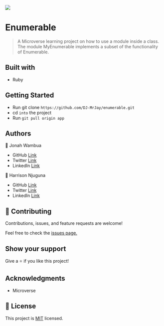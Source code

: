 ![](https://img.shields.io/badge/Microverse-blueviolet)

# Enumerable

> A Microverse learning project on how to use a module inside a class. The module MyEnumerable implements a subset of the functionality of Enumerable.

## Built with

- Ruby

## Getting Started

- Run git clone `https://github.com/DJ-MrJay/enumerable.git`
- cd `into` the project
- Run `git pull origin app`

## Authors

👤 Jonah Wambua

- GitHub [Link](https://github.com/DJ-MrJay)
- Twitter [Link](https://twitter.com/jonah_wambua)
- LinkedIn [Link](https://www.linkedin.com/in/jonah-wambua/)

👤 Harrison Njuguna

- GitHub [Link](https://github.com/Harrynoqs)
- Twitter [Link](https://twitter.com/noqsnoq1)
- LinkedIn [Link](https://www.linkedin.com/in/harrison-njuguna-59536314/)

## 🤝 Contributing

Contributions, issues, and feature requests are welcome!

Feel free to check the [issues page.](https://github.com/DJ-MrJay/enumerable/issues)

## Show your support

Give a ⭐️ if you like this project!

## Acknowledgments

- Microverse

## 📝 License

This project is [MIT]() licensed.
